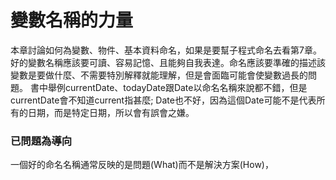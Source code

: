 # 變數名稱的力量
本章討論如何為變數、物件、基本資料命名，如果是要幫子程式命名去看第7章。
好的變數名稱應該要可讀、容易記憶、且能夠自我表達。命名應該要準確的描述該變數是要做什麼、不需要特別解釋就能理解，但是會面臨可能會使變數過長的問題。
書中舉例currentDate、todayDate跟Date以命名名稱來說都不錯，但是currentDate會不知道current指甚麼; Date也不好，因為這個Date可能不是代表所有的日期，而是特定日期，所以會有誤會之嫌。
### 已問題為導向
一個好的命名名稱通常反映的是問題(What)而不是解決方案(How)，
<!--stackedit_data:
eyJoaXN0b3J5IjpbLTk2MzA2NzEwMiwtMjA5NzEzOTg0MV19
-->